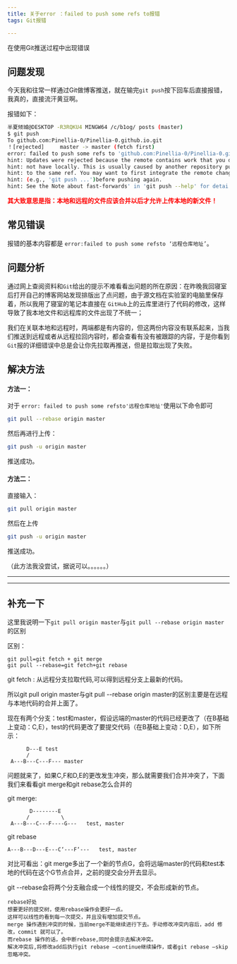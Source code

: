 ```yaml
---
title: 关于error ：failed to push some refs to报错
tags: Git报错

---
```


在使用Git推送过程中出现错误

## 问题发现

今天我和往常一样通过Git做博客推送，就在输完`git push`按下回车后直接报错，我真的，直接流汗黄豆啊。

报错如下：

```bash
半夏倾城@DESKTOP -R3RQKU4 MINGW64 /c/b1og/ posts (master)
$ git push
To github.com:Pinellia-0/Pinellia-0.github.io.git
！[rejected]		master -> master (fetch first)
error: failed to push some refs to 'github.com:Pinellia-0/Pinellia-0.github.io.git'
hint: Updates were rejected because the remote contains work that you do
hint: not have locally. This is usually caused by another repository pushing
hint: to the same ref. You may want to first integrate the remote changes 
hint: (e.g., 'git push ...')before pushing again.
hint: See the Note about fast-forwards' in 'git push --help' for detai ls.
```

**<font color=Red>其大致意思是指：本地和远程的文件应该合并以后才允许上传本地的新文件！</font>**



## 常见错误

报错的基本内容都是  `error:failed to push some refsto ‘远程仓库地址’`。

## 问题分析

通过网上查阅资料和`Git`给出的提示不难看看出问题的所在原因：在昨晚我回寝室后打开自己的博客网站发现排版出了点问题，由于源文档在实验室的电脑里保存着，所以我用了寝室的笔记本直接在 `GitHub`上的云库里进行了代码的修改，这样导致了我本地文件和远程库的文件出现了不统一；

我们在关联本地和远程时，两端都是有内容的，但这两份内容没有联系起来，当我们推送到远程或者从远程拉回内容时，都会查看有没有被跟踪的内容，于是你看到 `Git`报的详细错误中总是会让你先拉取再推送，但是拉取出现了失败。

## 解决方法

#### 方法一：

对于 `error: failed to push some refsto'远程仓库地址'`使用以下命令即可

```bash
git pull --rebase origin master
```

然后再进行上传：

```bash
git push -u origin master
```

推送成功。

#### 方法二：

直接输入：

```bash
git pull origin master
```

然后在上传

```bash
git push -u origin master
```

推送成功。

（此方法我没尝试，据说可以。。。。。。）

---

---

## 补充一下

这里我说明一下`git pull origin master`与`git pull --rebase origin master`的区别 

区别：

```
git pull=git fetch + git merge
git pull --rebase=git fetch+git rebase
```

git fetch : 从远程分支拉取代码,可以得到远程分支上最新的代码。

所以git pull origin master与git pull --rebase origin master的区别主要是在远程与本地代码的合并上面了。



现在有两个分支：test和master，假设远端的master的代码已经更改了（在B基础上变动：C,E），test的代码更改了要提交代码（在B基础上变动：D,E），如下所示：

```
      D---E test
      /
 A---B---C---F--- master
```



问题就来了，如果C,F和D,E的更改发生冲突，那么就需要我们合并冲突了，下面我们来看看git merge和git rebase怎么合并的

git merge:

```
       D--------E
      /          \
 A---B---C---F----G---   test, master
```

git rebase

```
A---B---D---E---C‘---F‘---   test, master
```

对比可看出：git merge多出了一个新的节点G，会将远端master的代码和test本地的代码在这个G节点合并，之前的提交会分开去显示。

git --rebase会将两个分支融合成一个线性的提交，不会形成新的节点。

 

```
rebase好处
想要更好的提交树，使用rebase操作会更好一点。
这样可以线性的看到每一次提交，并且没有增加提交节点。
merge 操作遇到冲突的时候，当前merge不能继续进行下去。手动修改冲突内容后，add 修改，commit 就可以了。
而rebase 操作的话，会中断rebase,同时会提示去解决冲突。
解决冲突后,将修改add后执行git rebase –continue继续操作，或者git rebase –skip忽略冲突。
```
